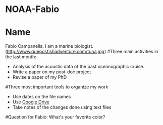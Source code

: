 # NOAA-Fabio
# Name
Fabio Campanella. 
I am a marine biologist.
(http://www.queposfishadventure.com/tuna.jpg)
#Three main activities in the last month:
* Analysis of the acoustic data of the past oceanographic cruise.
* Write a paper on my post-doc project
* Revise a paper of my PhD

#Three most important tools to organize my work
* Use dates on the file names
* Use [Google Drive](https://www.google.com/intl/it_us/drive/)
* Take notes of the changes done using text files

#Question for Fabio: 
What's your favorite color?
